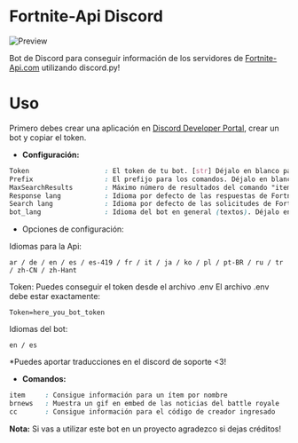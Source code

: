 
# Fortnite-Api Discord
![Preview](https://i.ibb.co/Th3CzzN/fortnite-api-discord-final.gif)

Bot de Discord para conseguir información de los servidores de [Fortnite-Api.com](https://fortnite-api.com/) utilizando discord.py!

# Uso
Primero debes crear una aplicación en [Discord Developer Portal]([https://discord.com/developers/applications](https://discord.com/developers/applications)), crear un bot y copiar el token.

* **Configuración:**
```css
Token                   : El token de tu bot. [str] Déjalo en blanco para conseguirlo desde el archivo .env (mira abajo para más información)
Prefix                  : El prefijo para los comandos. Déjalo en blanco y se configurará automáticamente a "f!" [str]
MaxSearchResults        : Máximo número de resultados del comando "item" [int]
Response lang           : Idioma por defecto de las respuestas de Fortnite-Api. Déjalo en blanco y se configurará automáticamente en "en" [str]
Search lang             : Idioma por defecto de las solicitudes de Fortnite-Api. Déjalo en blanco y se configurará automáticamente en "en" [str]
bot_lang                : Idioma del bot en general (textos). Déjalo en blanco y se configurará automáticamente en "en" [str]
```

* Opciones de configuración:

Idiomas para la Api:
```
ar / de / en / es / es-419 / fr / it / ja / ko / pl / pt-BR / ru / tr / zh-CN / zh-Hant
```

Token:
Puedes conseguir el token desde el archivo .env
El archivo .env debe estar exactamente:
```
Token=here_you_bot_token
```

Idiomas del bot:
```
en / es
```
*Puedes aportar traducciones en el discord de soporte <3!

* **Comandos:**
```css
item     : Consigue información para un ítem por nombre
brnews   : Muestra un gif en embed de las noticias del battle royale
cc       : Consigue información para el código de creador ingresado
```


**Nota:**
Si vas a utilizar este bot en un proyecto agradezco si dejas créditos!